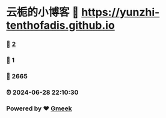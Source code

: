 # 云栀的小博客 :link: https://yunzhi-tenthofadis.github.io 
### :page_facing_up: [2](https://yunzhi-tenthofadis.github.io/tag.html) 
### :speech_balloon: 1 
### :hibiscus: 2665 
### :alarm_clock: 2024-06-28 22:10:30 
### Powered by :heart: [Gmeek](https://github.com/Meekdai/Gmeek)
